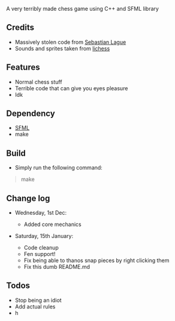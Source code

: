 A very terribly made chess game using C++ and SFML library

## Credits
- Massively stolen code from [Sebastian Lague](https://github.com/SebLague/Chess-AI)
- Sounds and sprites taken from [lichess](https:://lichess.org)

## Features
- Normal chess stuff
- Terrible code that can give you eyes pleasure
- Idk

## Dependency

- [SFML](https://www.sfml-dev.org/)
- make

## Build

- Simply run the following command:
> make 

## Change log
- Wednesday, 1st Dec:
	- Added core mechanics

- Saturday, 15th January:
	- Code cleanup
	- Fen support!
	- Fix being able to thanos snap pieces by right clicking them
	- Fix this dumb README.md
	
## Todos
- Stop being an idiot
- Add actual rules
- h